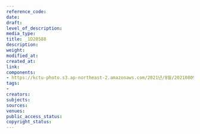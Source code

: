 ```yaml
---
reference_code: 
date: 
draft: 
level_of_description: 
media_type: 
title: _1D20588
description: 
weight: 
modified_at: 
created_at: 
link: 
components:
- https://kctu-photo.s3.ap-northeast-2.amazonaws.com/2021년/8월/20210809_가석방심사위는+이재용+부회장+가석방을+불허하라+기자회견/_1D20588.jpg
tags:
- 
creators: 
subjects: 
sources: 
venues: 
public_access_status: 
copyright_status: 
---
```

